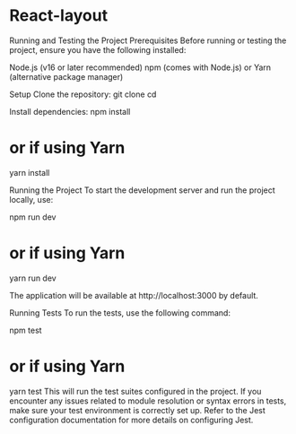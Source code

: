 # React-layout
Running and Testing the Project
Prerequisites
Before running or testing the project, ensure you have the following installed:

Node.js (v16 or later recommended)
npm (comes with Node.js) or Yarn (alternative package manager)

Setup
Clone the repository:
git clone <repository-url>
cd <project-directory>

Install dependencies:
npm install

# or if using Yarn
yarn install


Running the Project
To start the development server and run the project locally, use:

npm run dev

# or if using Yarn
yarn run dev

The application will be available at http://localhost:3000 by default.

Running Tests
To run the tests, use the following command:

npm test

# or if using Yarn
yarn test
This will run the test suites configured in the project. If you encounter any issues related to module resolution or syntax errors in tests, make sure your test environment is correctly set up. Refer to the Jest configuration documentation for more details on configuring Jest.
